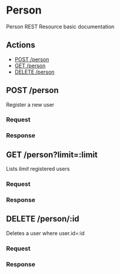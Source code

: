 Person
======

Person REST Resource basic documentation

## Actions
- [POST /person](#post-person)
- [GET /person](#get-personlimitlimit)
- [DELETE /person](#delete-personid)

## POST /person

Register a new user

### Request

### Response


## GET /person?limit=:limit

Lists *limit* registered users

### Request

### Response


## DELETE /person/:id

Deletes a user where user.id=:id

### Request

### Response

